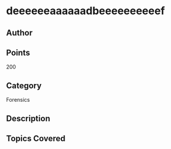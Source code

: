 # deeeeeeaaaaaadbeeeeeeeeeef
## Author

## Points
200
## Category
Forensics
## Description

## Topics Covered

